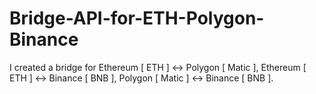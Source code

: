 # Bridge-API-for-ETH-Polygon-Binance
I created a bridge for Ethereum [ ETH ] &lt;-> Polygon [ Matic ], Ethereum [ ETH ] &lt;-> Binance [ BNB ], Polygon [ Matic ] &lt;-> Binance [ BNB ].
